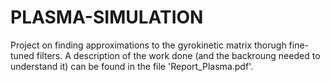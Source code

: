 ﻿# PLASMA-SIMULATION
Project on finding approximations to the gyrokinetic matrix thorugh fine-tuned filters.
A description of the work done (and the backroung needed to understand it) can be found in the file 'Report_Plasma.pdf'.
